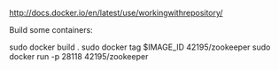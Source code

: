 http://docs.docker.io/en/latest/use/workingwithrepository/

Build some containers:

sudo docker build .
sudo docker tag $IMAGE_ID 42195/zookeeper
sudo docker run -p 28118 42195/zookeeper